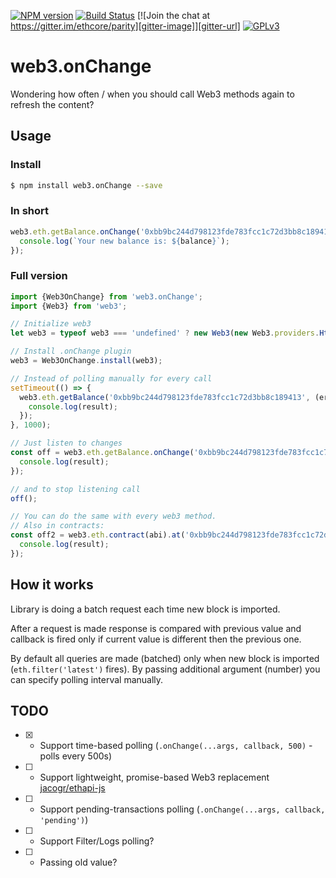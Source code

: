 [![NPM version][npm-image]][npm-url] 
[![Build Status][travis-image]][travis-url]
[![Join the chat at https://gitter.im/ethcore/parity][gitter-image]][gitter-url]
[![GPLv3][license-image]][license-url]

[npm-image]: https://badge.fury.io/js/web3.onChange.png
[npm-url]: https://npmjs.org/package/web3.onChange
[travis-image]: https://travis-ci.org/tomusdrw/web3.onChange.svg?branch=master
[travis-url]: https://travis-ci.org/tomusdrw/web3.onChange
[gitter-image]: https://badges.gitter.im/Join%20Chat.svg
[gitter-url]: https://gitter.im/ethcore/parity?utm_source=badge&utm_medium=badge&utm_campaign=pr-badge&utm_content=badge
[license-image]: https://img.shields.io/badge/license-GPL%20v3-green.svg
[license-url]: http://www.gnu.org/licenses/gpl-3.0.en.html

# web3.onChange

Wondering how often / when you should call Web3 methods again to refresh the content?


## Usage

### Install

```bash
$ npm install web3.onChange --save
```

### In short

```javascript
web3.eth.getBalance.onChange('0xbb9bc244d798123fde783fcc1c72d3bb8c189413', (err, balance) => {
  console.log(`Your new balance is: ${balance}`);
});
```

### Full version

```javascript
import {Web3OnChange} from 'web3.onChange';
import {Web3} from 'web3';

// Initialize web3
let web3 = typeof web3 === 'undefined' ? new Web3(new Web3.providers.HttpProvider('http://localhost:8545')) : web3;

// Install .onChange plugin
web3 = Web3OnChange.install(web3);

// Instead of polling manually for every call
setTimeout(() => {
  web3.eth.getBalance('0xbb9bc244d798123fde783fcc1c72d3bb8c189413', (err, result) => {
    console.log(result);
  });
}, 1000);

// Just listen to changes
const off = web3.eth.getBalance.onChange('0xbb9bc244d798123fde783fcc1c72d3bb8c189413', (err, result) => {
  console.log(result);
});

// and to stop listening call
off();

// You can do the same with every web3 method.
// Also in contracts:
const off2 = web3.eth.contract(abi).at('0xbb9bc244d798123fde783fcc1c72d3bb8c189413').balance.onChange((err, result) => {
  console.log(result);
});
```


## How it works

Library is doing a batch request each time new block is imported.

After a request is made response is compared with previous value and callback is fired only if current value is different then the previous one.

By default all queries are made (batched) only when new block is imported (`eth.filter('latest')` fires). By passing additional argument (number) you can specify polling interval manually.

## TODO
- [x] - Support time-based polling (`.onChange(...args, callback, 500)` - polls every 500s)
- [ ] - Support lightweight, promise-based Web3 replacement [jacogr/ethapi-js](https://github.com/jacogr/ethapi-js)
- [ ] - Support pending-transactions polling (`.onChange(...args, callback, 'pending')`)
- [ ] - Support Filter/Logs polling?
- [ ] - Passing old value?
